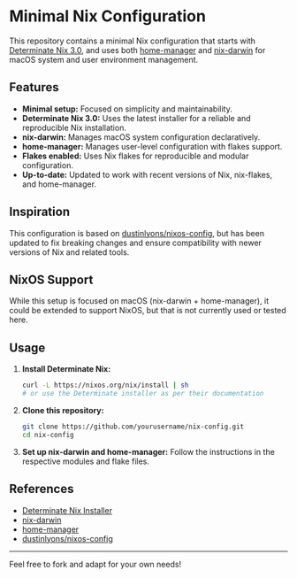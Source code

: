 # Minimal Nix Configuration

This repository contains a minimal Nix configuration that starts with [Determinate Nix 3.0](https://github.com/determinateSystems/nix-installer), and uses both [home-manager](https://github.com/nix-community/home-manager) and [nix-darwin](https://github.com/LnL7/nix-darwin) for macOS system and user environment management.

## Features

- **Minimal setup:** Focused on simplicity and maintainability.
- **Determinate Nix 3.0:** Uses the latest installer for a reliable and reproducible Nix installation.
- **nix-darwin:** Manages macOS system configuration declaratively.
- **home-manager:** Manages user-level configuration with flakes support.
- **Flakes enabled:** Uses Nix flakes for reproducible and modular configuration.
- **Up-to-date:** Updated to work with recent versions of Nix, nix-flakes, and home-manager.

## Inspiration

This configuration is based on [dustinlyons/nixos-config](https://github.com/dustinlyons/nixos-config), but has been updated to fix breaking changes and ensure compatibility with newer versions of Nix and related tools.

## NixOS Support

While this setup is focused on macOS (nix-darwin + home-manager), it could be extended to support NixOS, but that is not currently used or tested here.

## Usage

1. **Install Determinate Nix:**
   ```sh
   curl -L https://nixos.org/nix/install | sh
   # or use the Determinate installer as per their documentation
   ```

2. **Clone this repository:**
   ```sh
   git clone https://github.com/yourusername/nix-config.git
   cd nix-config
   ```

3. **Set up nix-darwin and home-manager:**
   Follow the instructions in the respective modules and flake files.

## References

- [Determinate Nix Installer](https://github.com/determinateSystems/nix-installer)
- [nix-darwin](https://github.com/LnL7/nix-darwin)
- [home-manager](https://github.com/nix-community/home-manager)
- [dustinlyons/nixos-config](https://github.com/dustinlyons/nixos-config)

---
Feel free to fork and adapt for your own needs!
